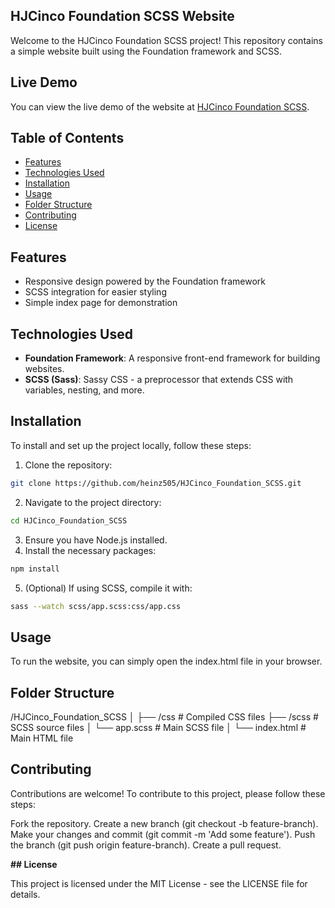 ## HJCinco Foundation SCSS Website

Welcome to the HJCinco Foundation SCSS project! This repository contains a simple website built using the Foundation framework and SCSS.

## Live Demo

You can view the live demo of the website at [HJCinco Foundation SCSS](https://heinz505.github.io/HJCinco_Foundation_SCSS/).

## Table of Contents

- [Features](#features)
- [Technologies Used](#technologies-used)
- [Installation](#installation)
- [Usage](#usage)
- [Folder Structure](#folder-structure)
- [Contributing](#contributing)
- [License](#license)

## Features

- Responsive design powered by the Foundation framework
- SCSS integration for easier styling
- Simple index page for demonstration

## Technologies Used

- **Foundation Framework**: A responsive front-end framework for building websites.
- **SCSS (Sass)**: Sassy CSS - a preprocessor that extends CSS with variables, nesting, and more.

## Installation

To install and set up the project locally, follow these steps:

1. Clone the repository:
```bash
git clone https://github.com/heinz505/HJCinco_Foundation_SCSS.git
```
2. Navigate to the project directory:
```bash
cd HJCinco_Foundation_SCSS
```
3. Ensure you have Node.js installed.
4. Install the necessary packages:
```bash
npm install
```
5. (Optional) If using SCSS, compile it with:
```bash
sass --watch scss/app.scss:css/app.css
```
## Usage

To run the website, you can simply open the index.html file in your browser.

## Folder Structure

/HJCinco_Foundation_SCSS
│
├── /css             # Compiled CSS files
├── /scss            # SCSS source files
│   └── app.scss     # Main SCSS file
│
└── index.html       # Main HTML file

## Contributing

Contributions are welcome! To contribute to this project, please follow these steps:

Fork the repository.
Create a new branch (git checkout -b feature-branch).
Make your changes and commit (git commit -m 'Add some feature').
Push the branch (git push origin feature-branch).
Create a pull request.

**## License** 

This project is licensed under the MIT License - see the LICENSE file for details.
